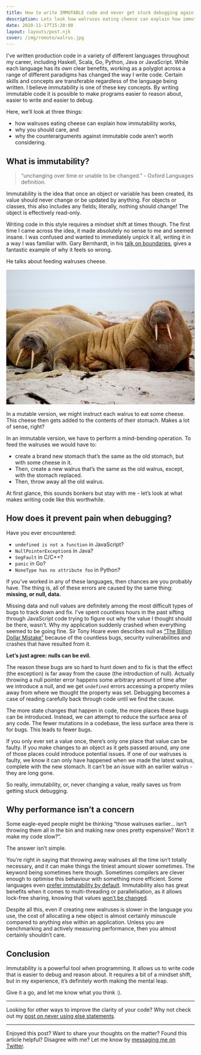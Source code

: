 ```yaml
---
title: How to write IMMUTABLE code and never get stuck debugging again
description: Lets look how walruses eating cheese can explain how immutability works, why you should care, and why the counterarguments against immutable code aren't worth considering.
date: 2020-11-17T15:20:00
layout: layouts/post.njk
cover: /img/remote/walrus.jpg
---
```


I've written production code in a variety of different languages throughout my career, including Haskell, Scala, Go, Python, Java or JavaScript. While each language has its own clear benefits, working as a polyglot across a range of different paradigms has changed the way I write code. Certain skills and concepts are transferable regardless of the language being written. I believe immutability is one of these key concepts. By writing immutable code it is possible to make programs easier to reason about, easier to write and easier to debug.

Here, we’ll look at three things:
- how walruses eating cheese can explain how immutability works,
- why you should care, and
- why the counterarguments against immutable code aren’t worth considering.

## What is immutability?

> “unchanging over time or unable to be changed.” - Oxford Languages definition.

Immutability is the idea that once an object or variable has been created, its value should never change or be updated by anything. For objects or classes, this also includes any fields; literally, nothing should change! The object is effectively read-only.

Writing code in this style requires a mindset shift at times though. The first time I came across the idea, it made absolutely no sense to me and seemed insane. I was confused and wanted to immediately unpick it all, writing it in a way I was familiar with. Gary Bernhardt, in his [talk on boundaries](https://www.destroyallsoftware.com/talks/boundaries), gives a fantastic example of why it feels so wrong.

He talks about feeding walruses cheese.

![Walrus](/img/remote/walrus.jpg)

In a mutable version, we might instruct each walrus to eat some cheese. This cheese then gets added to the contents of their stomach. Makes a lot of sense, right?

In an immutable version, we have to perform a mind-bending operation. To feed the walruses we would have to:
- create a brand new stomach that’s the same as the old stomach, but with some cheese in it.
- Then, create a new walrus that’s the same as the old walrus, except, with the stomach replaced.
- Then, throw away all the old walrus.

At first glance, this sounds bonkers but stay with me - let’s look at what makes writing code like this worthwhile.

## How does it prevent pain when debugging?

Have you ever encountered:
- `undefined is not a function` in JavaScript?
- `NullPointerException`s in Java?
- `SegFault` in C/C++?
- `panic` in Go?
- `NoneType has no attribute foo` in Python?

If you’ve worked in any of these languages, then chances are you probably have. The thing is, all of these errors are caused by the same thing: **missing, or null, data.**

Missing data and null values are definitely among the most difficult types of bugs to track down and fix. I’ve spent countless hours in the past sifting through JavaScript code trying to figure out why the value I thought should be there, wasn’t. Why my application suddenly crashed when everything seemed to be going fine. Sir Tony Hoare even describes null as [“The Billion Dollar Mistake”](https://qconlondon.com/london-2009/qconlondon.com/london-2009/speaker/Tony+Hoare.html) because of the countless bugs, security vulnerabilities and crashes that have resulted from it.

**Let’s just agree: nulls can be evil.**

The reason these bugs are so hard to hunt down and to fix is that the effect (the exception) is far away from the cause (the introduction of null). Actually throwing a null pointer error happens some arbitrary amount of time after we introduce a null, and we get `undefined` errors accessing a property miles away from where we thought the property was set. Debugging becomes a case of reading carefully back through code until we find the cause.

The more state changes that happen in code, the more places these bugs can be introduced. Instead, we can attempt to reduce the surface area of any code. The fewer mutations in a codebase, the less surface area there is for bugs. This leads to fewer bugs.

If you only ever set a value once, there’s only one place that value can be faulty. If you make changes to an object as it gets passed around, any one of those places could introduce potential issues. If one of our walruses is faulty, we know it can only have happened when we made the latest walrus, complete with the new stomach. It can’t be an issue with an earlier walrus - they are long gone.

So really, immutability, or, never changing a value, really saves us from getting stuck debugging.

## Why performance isn’t a concern

Some eagle-eyed people might be thinking “those walruses earlier… isn’t throwing them all in the bin and making new ones pretty expensive? Won’t it make my code slow?”.

The answer isn’t simple.

You’re right in saying that throwing away walruses all the time isn’t totally necessary, and it can make things the tiniest amount slower sometimes. The keyword being sometimes here though. Sometimes compilers are clever enough to optimise this behaviour with something more efficient. Some languages even [prefer immutability by default](https://doc.rust-lang.org/book/ch03-01-variables-and-mutability.html). Immutability also has great benefits when it comes to multi-threading or parallelisation, as it allows lock-free sharing, knowing that values [won’t be changed](https://softwareengineering.stackexchange.com/questions/171253/does-immutability-entirely-eliminate-the-need-for-locks-in-multi-processor-progr).

Despite all this, even if creating new walruses is slower in the language you use, the cost of allocating a new object is almost certainly minuscule compared to anything else within an application. Unless you are benchmarking and actively measuring performance, then you almost certainly shouldn’t care.

## Conclusion

Immutability is a powerful tool when programming. It allows us to write code that is easier to debug and reason about. It requires a bit of a mindset shift, but in my experience, it’s definitely worth making the mental leap.

Give it a go, and let me know what you think :).

---

Looking for other ways to improve the clarity of your code? Why not check out my [post on never using else statements](https://dgls.dev/posts/else-statement/).

---

Enjoyed this post? Want to share your thoughts on the matter? Found this article helpful? Disagree with me? Let me know by [messaging me on Twitter](twitter.com/dglsparsons).
